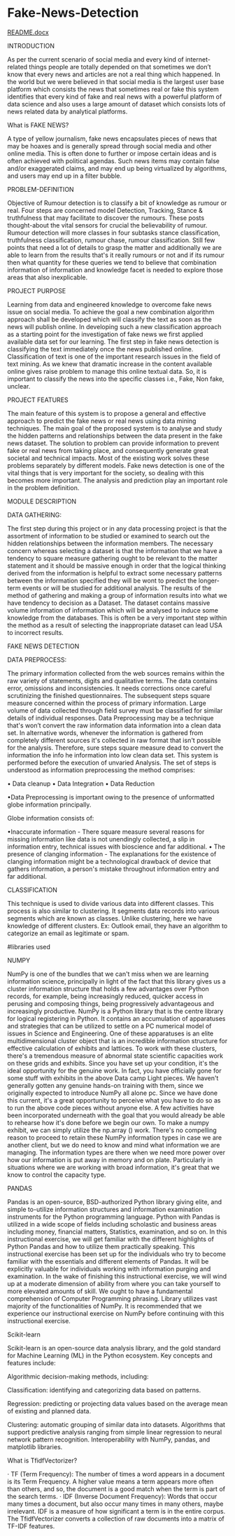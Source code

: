 # Fake-News-Detection

[README.docx](https://github.com/Ridhafshaik7/Fake-News-Detection/files/12560826/README.docx)
  

INTRODUCTION

As per the current scenario of social media and every kind of internet-related things people are totally depended on that sometimes we don’t know that every news and articles are not a real thing which happened. In the world but we were believed in that social media is the largest user base platform which consists the news that sometimes real or fake this system identifies that every kind of fake and real news with a powerful platform of data science and also uses a large amount of dataset which consists lots of news related data by analytical platforms.

What is FAKE NEWS?

A type of yellow journalism, fake news encapsulates pieces of news that may be hoaxes and is generally spread through social media and other online media. This is often done to further or impose certain ideas and is often achieved with political agendas. Such news items may contain false and/or exaggerated claims, and may end up being virtualized by algorithms, and users may end up in a filter bubble.

PROBLEM-DEFINITION

Objective of Rumour detection is to classify a bit of knowledge as rumour or real. Four steps are concerned model Detection, Tracking, Stance & truthfulness that may facilitate to discover the rumours. These posts thought-about the vital sensors for crucial the believability of rumour. Rumour detection will more classes in four subtasks stance classification, truthfulness classification, rumour chase, rumour classification. Still few points that need a lot of details to grasp the matter and additionally we are able to learn from the results that's it really rumours or not and if its rumour then what quantity for these queries we tend to believe that combination information of information and knowledge facet is needed to explore those areas that also inexplicable.

PROJECT PURPOSE

Learning from data and engineered knowledge to overcome fake news issue on social media. To achieve the goal a new combination algorithm approach shall be developed which will classify the text as soon as the news will publish online. In developing such a new classification approach as a starting point for the investigation of fake news we first applied available data set for our learning. The first step in fake news detection is classifying the text immediately once the news published online. Classification of text is one of the important research issues in the field of text mining. 
As we knew that dramatic increase in the content available online gives raise problem to manage this online textual data. So, it is important to classify the news into the specific classes i.e., Fake, Non fake, unclear.


PROJECT FEATURES

The main feature of this system is to propose a general and effective approach to predict the fake news or real news using data mining techniques. The main goal of the proposed system is to analyse and study the hidden patterns and relationships between the data present in the fake news dataset. The solution to problem can provide information to prevent fake or real news from taking place, and consequently generate great societal and technical impacts. Most of the existing work solves these problems separately by different models. Fake news detection is one of the vital things that is very important for the society, so dealing with this becomes more important. The analysis and prediction play an important role in the problem definition.

MODULE DESCRIPTION

DATA GATHERING:

The first step during this project or in any data processing project is that the assortment of information to be studied or examined to search out the hidden relationships between the information members. The necessary concern whereas selecting a dataset is that the information that we have a tendency to square measure gathering ought to be relevant to the matter statement and it should be massive enough in order that the logical thinking derived from the information is helpful to extract some necessary patterns between the information specified they will be wont to predict the longer-term events or will be studied for additional analysis. The results of the method of gathering and making a group of information results into what we have tendency to decision as a Dataset. The dataset contains massive volume information of information which will be analysed to induce some knowledge from the databases. This is often be a very important step within the method as a result of selecting the inappropriate dataset can lead USA to incorrect results.



FAKE NEWS DETECTION

DATA PREPROCESS:

The primary information collected from the web sources remains within the raw variety of statements, digits and qualitative terms. The data contains error, omissions and inconsistencies. It needs corrections once careful scrutinizing the finished questionnaires. The subsequent steps
square measure concerned within the process of primary information. Large volume of data collected through field survey must be classified for similar details of individual responses.
Data Preprocessing may be a technique that's won’t convert the raw information data information into a clean data set. In alternative words, whenever the information is gathered from completely different sources it's collected in raw format that isn't possible for the analysis.
Therefore, sure steps square measure dead to convert the information the info he information into low clean data set. This system is performed before the execution of unvaried Analysis. The set of steps is understood as information preprocessing the method comprises:

• Data cleanup
• Data Integration
• Data Reduction

•Data Preprocessing is important owing to the presence of unformatted globe information principally.

Globe information consists of:

•Inaccurate information - There square measure several reasons for missing information like data is not unendingly collected, a slip in information entry, technical issues with bioscience and far
additional.
• The presence of clanging information - The explanations for the existence of clanging information might be a technological drawback of device that gathers information, a person's mistake throughout information entry and far additional.



CLASSIFICATION

This technique is used to divide various data into different classes. This process is also similar to clustering. It segments data records into various segments which are known as classes. Unlike clustering, here we have knowledge of different clusters. Ex: Outlook email, they have an
algorithm to categorize an email as legitimate or spam.

#libraries used 

NUMPY

NumPy is one of the bundles that we can't miss when we are learning information science, principally in light of the fact that this library gives us a cluster information structure that holds a few advantages over Python records, for example, being increasingly reduced, quicker access in perusing and composing things, being progressively advantageous and increasingly productive. NumPy is a Python library that is the centre library for logical registering in Python. It contains an accumulation of apparatuses and strategies that can be utilized to settle on a PC numerical model of issues in Science and Engineering. One of these apparatuses is an elite multidimensional cluster object that is an incredible information structure for effective calculation of exhibits and lattices.
To work with these clusters, there's a tremendous measure of abnormal state scientific capacities work on these grids and exhibits. Since you have set up your condition, it's the ideal opportunity for the genuine work. In fact, you have officially gone for some stuff with exhibits in the above Data camp Light pieces. We haven't generally gotten any genuine hands-on training with them, since we originally expected to introduce NumPy all alone pc. Since we have done this current, it's a great opportunity to perceive what you have to do so as to run the above code pieces without anyone else. A few activities have been incorporated underneath with the goal that you would already be able to rehearse how it's done before we begin our own. To make a numpy exhibit, we can simply utilize the np.array () work. There's no compelling reason to proceed to retain these NumPy information types in case we are another client, but we do need to know and mind what information we are managing. The information types are there when we need more power over how our information is put away in memory and on plate. Particularly in situations where we are working with broad information, it's great that we know to control the capacity type.



PANDAS 

Pandas is an open-source, BSD-authorized Python library giving elite, and simple to-utilize information structures and information examination instruments for the Python programming language. Python with Pandas is utilized in a wide scope of fields including scholastic and business
areas including money, financial matters, Statistics, examination, and so on. In this instructional exercise, we will get familiar with the different highlights of Python Pandas and how to utilize them practically speaking. This instructional exercise has been set up for the individuals who try to become familiar with the essentials and different elements of Pandas. It will be explicitly valuable for individuals working with information purging and examination. In the wake of finishing this instructional exercise, we will wind up at a moderate dimension of ability from where you can take yourself to more elevated amounts of skill. We ought to have a fundamental comprehension of Computer Programming phrasing. Library utilizes vast majority of the functionalities of NumPy. It is recommended that we experience our instructional exercise on NumPy before continuing with this instructional exercise.







Scikit-learn  

Scikit-learn is an open-source data analysis library, and the gold standard for Machine Learning (ML) in the Python ecosystem. Key concepts and features include:

Algorithmic decision-making methods, including:

Classification: identifying and categorizing data based on patterns.

Regression: predicting or projecting data values based on the average mean of existing and planned data.

Clustering: automatic grouping of similar data into datasets.
Algorithms that support predictive analysis ranging from simple linear regression to neural network pattern recognition. Interoperability with NumPy, pandas, and matplotlib libraries.


What is TfidfVectorizer?

· TF (Term Frequency): The number of times a word appears in a document is its Term Frequency. A higher value means a term appears more often than others, and so, the document is a good match when the term is part of the search terms.
· IDF (Inverse Document Frequency): Words that occur many times a document, but also occur many times in many others, maybe irrelevant. 
IDF is a measure of how significant a term is in the entire corpus. The TfidfVectorizer converts a collection of raw documents into a matrix of TF-IDF features.



 
 
